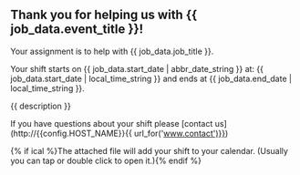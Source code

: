 ## Thank you for helping us with {{ job_data.event_title }}!

Your assignment is to help with {{ job_data.job_title }}.

Your shift starts on {{ job_data.start_date | abbr_date_string }} at: {{ job_data.start_date | local_time_string }}
and ends at {{ job_data.end_date | local_time_string }}.

{{ description }}

If you have questions about your shift please [contact us](http://{{config.HOST_NAME}}{{ url_for('www.contact')}})

{% if ical %}The attached file will add your shift to your calendar. (Usually you can tap or double click to open it.){% endif %}
